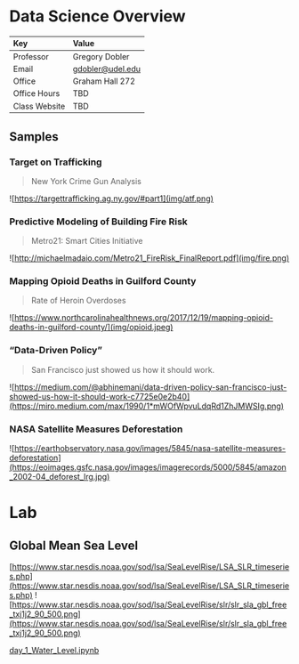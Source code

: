 # Data Science Overview

| Key           | Value            |
| :--           | :--              |
| Professor     | Gregory Dobler   |
| Email         | gdobler@udel.edu |
| Office        | Graham Hall 272  |
| Office Hours  | TBD              |
| Class Website | TBD              |



## Samples
### Target on Trafficking
> New York Crime Gun Analysis

![https://targettrafficking.ag.ny.gov/#part1](img/atf.png)

### Predictive Modeling of Building Fire Risk
> Metro21: Smart Cities Initiative

![http://michaelmadaio.com/Metro21_FireRisk_FinalReport.pdf](img/fire.png)

### Mapping Opioid Deaths in Guilford County
> Rate of Heroin Overdoses

![https://www.northcarolinahealthnews.org/2017/12/19/mapping-opioid-deaths-in-guilford-county/](img/opioid.jpeg)

### “Data-Driven Policy”
> San Francisco just showed us how it should work.

![https://medium.com/@abhinemani/data-driven-policy-san-francisco-just-showed-us-how-it-should-work-c7725e0e2b40](https://miro.medium.com/max/1990/1*mWOfWpvuLdqRd1ZhJMWSIg.png)

### NASA Satellite Measures Deforestation
![https://earthobservatory.nasa.gov/images/5845/nasa-satellite-measures-deforestation](https://eoimages.gsfc.nasa.gov/images/imagerecords/5000/5845/amazon_2002-04_deforest_lrg.jpg)


# Lab


## Global Mean Sea Level
[https://www.star.nesdis.noaa.gov/sod/lsa/SeaLevelRise/LSA_SLR_timeseries.php](https://www.star.nesdis.noaa.gov/sod/lsa/SeaLevelRise/LSA_SLR_timeseries.php)
![https://www.star.nesdis.noaa.gov/sod/lsa/SeaLevelRise/slr/slr_sla_gbl_free_txj1j2_90_500.png](https://www.star.nesdis.noaa.gov/sod/lsa/SeaLevelRise/slr/slr_sla_gbl_free_txj1j2_90_500.png)

[day_1_Water_Level.ipynb](day_1_Water_Level.ipynb)
